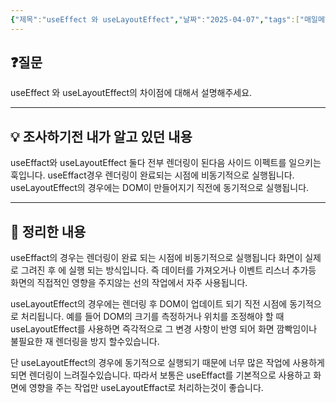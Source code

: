 ```yaml
---
{"제목":"useEffect 와 useLayoutEffect","날짜":"2025-04-07","tags":["매일메일"],"dg-publish":true,"permalink":"/매일메일/25년4월/useEffect 와 useLayoutEffect/","dgPassFrontmatter":true,"updated":"2025-04-11T00:54:27.920+09:00"}
---
```


## ❓질문

useEffect 와 useLayoutEffect의 차이점에 대해서 설명해주세요.

---
## 💡 조사하기전 내가 알고 있던 내용

useEffact와 useLayoutEffect 둘다 전부 렌더링이 된다음 사이드 이펙트를 일으키는 훅입니다.
useEffact경우 렌더링이 완료되는 시점에 비동기적으로 실행됩니다. useLayoutEffect의 경우에는 DOM이 만들어지기 직전에 동기적으로 실행됩니다. 

---
## 🏫 정리한 내용

useEffact의 경우는 렌더링이 완료 되는 시점에 비동기적으로 실행됩니다 화면이 실제로 그려진 후 에 실행 되는 방식입니다. 즉 데이터를 가져오거나 이벤트 리스너 추가등 화면의 직접적인 영향을 주지않는 선의 작업에서 자주 사용됩니다.

useLayoutEffect의 경우에는 렌더링 후 DOM이 업데이트 되기 직전 시점에 동기적으로 처리됩니다.
예를 들어 DOM의 크기를 측정하거나 위치를 조정해야 할 때 useLayoutEffect를 사용하면 즉각적으로 그 변경 사항이 반영 되어 화면 깜빡임이나 불필요한 재 렌더링을 방지 할수있습니다.

단 useLayoutEffect의 경우에 동기적으로 실행되기 때문에 너무 많은 작업에 사용하게되면 렌더링이 느려질수있습니다. 따라서 보통은 useEffact를 기본적으로 사용하고 화면에 영향을 주는 작업만 useLayoutEffact로 처리하는것이 좋습니다.